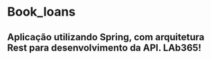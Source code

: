 # Book_loans

## Aplicação utilizando Spring, com arquitetura Rest para desenvolvimento da API. LAb365!
